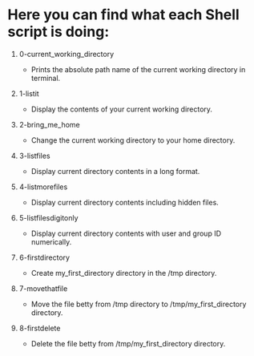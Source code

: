 # Here you can find what each Shell script is doing:

1. 0-current_working_directory
   - Prints the absolute path name of the current working directory in terminal.

2. 1-listit
   - Display the contents of your current working directory.

3. 2-bring_me_home
   - Change the current working directory to your home directory.

4. 3-listfiles
   - Display current directory contents in a long format.

5. 4-listmorefiles
   - Display current directory contents including hidden files.

6. 5-listfilesdigitonly
   - Display current directory contents with user and group ID numerically.

7. 6-firstdirectory
   - Create my_first_directory directory in the /tmp directory.

8. 7-movethatfile
   - Move the file betty from /tmp directory to /tmp/my_first_directory directory.

9. 8-firstdelete
   - Delete the file betty from /tmp/my_first_directory directory.

